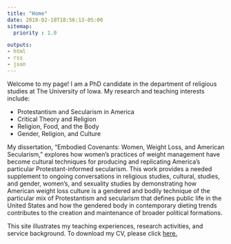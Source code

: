 ```yaml
---
title: "Home"
date: 2018-02-10T18:56:13-05:00
sitemap:
  priority : 1.0

outputs:
- html
- rss
- json
---
```

<p> Welcome to my page!  I am a PhD candidate in the department of religious studies at The University of Iowa.  My research and teaching interests include:</p>

<ul>
  <li>Protestantism and Secularism in America</li>
  <li>Critical Theory and Religion</li>
  <li>Religion, Food, and the Body</li>
  <li>Gender, Religion, and Culture</li>
</ul>

<p>My dissertation, “Embodied Covenants:  Women, Weight Loss, and American Secularism,” explores how women’s practices of weight management have become cultural techniques for producing and replicating America’s particular Protestant-informed secularism.  This work provides a needed supplement to ongoing conversations in religious studies, cultural, studies, and gender, women’s, and sexuality studies by demonstrating how American weight loss culture is a gendered and bodily technique of the particular mix of Protestantism and secularism that defines public life in the United States and how the gendered body in contemporary dieting trends contributes to the creation and maintenance of broader political formations.</p>

<p>This site illustrates my teaching experiences, research activities, and service background. To download my CV, please click <a href="https://www.emmarifai.com/resources/Rifai_CV.pdf" target="_blank">here.</a></p>
